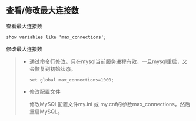 ## 查看/修改最大连接数

查看最大连接数

```mysql
show variables like 'max_connections';
```

修改最大连接数

> - 通过命令行修改。只在mysql当前服务进程有效，一旦mysql重启，又会恢复到初始状态。
>
>   ```mysql
>   set global max_connections=1000;
>   ```
>
> - 修改配置文件
>
>   修改MySQL配置文件my.ini 或 my.cnf的参数max_connections，然后重启MySQL。

